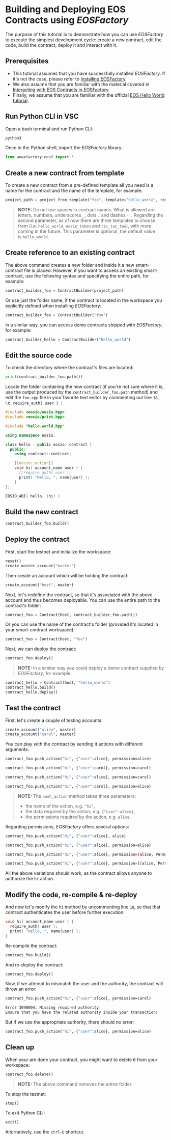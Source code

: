 # Building and Deploying EOS Contracts using *EOSFactory*

The purpose of this tutorial is to demonstrate how you can use *EOSFactory* to execute the simplest development cycle: create a new contract, edit the code, build the contract, deploy it and interact with it.

## Prerequisites

* This tutorial assumes that you have successfully installed *EOSFactory*. If it's not the case, please refer to [Installing EOSFactory](01.InstallingEOSFactory.html).
* We also assume that you are familiar with the material covered in [Interacting with EOS Contracts in EOSFactory](02.InteractingWithEOSContractsInEOSFactory.html).
* Finally, we assume that you are familiar with the official [EOS Hello World tutorial](https://developers.eos.io/eosio-cpp/docs/hello-world).

## Run Python CLI in VSC

Open a bash terminal and run Python CLI:

```bash
python3
```

Once in the Python shell, import the *EOSFactory* library:

```python
from amaxfactory.eosf import *
```

## Create a new contract from template

To create a new contract from a pre-defined template all you need is a name for the contract and the name of the template, for example:

```python
project_path = project_from_template("foo", template="hello_world", remove_existing=True)
```

>**NOTE:** Do not use spaces in contract names. What is allowed are letters, numbers, underscores `_`, dots `.` and dashes `- `. Regarding the second parameter, as of now there are three templates to choose from (i.e. `hello_world`, `eosio_token` and `tic_tac_toe`), with more coming in the future. This parameter is optional, the default value is `hello_world`.

## Create reference to an existing contract

The above command creates a new folder and inside it a new smart-contract file is placed. However, if you want to access an existing smart-contract, use the following syntax and specifying the entire path, for example:

```python
contract_builder_foo = ContractBuilder(project_path)
```

Or use just the folder name, if the contract is located in the workspace you explicitly defined when installing *EOSFactory*:

```python
contract_builder_foo = ContractBuilder("foo")
```

In a similar way, you can access demo contracts shipped with *EOSFactory*, for example:

```python
contract_builder_hello = ContractBuilder("hello_world")
```

## Edit the source code

To check the directory where the contract's files are located:

```python
print(contract_builder_foo.path())
```

Locate the folder containing the new contract (if you're not sure where it is, use the output produced by the `contract_builder_foo.path` method) and edit the `foo.cpp` file in your favorite text editor by commenting out line `18`, i.e. `require_auth( user ) `:

```cpp
#include <eosio/eosio.hpp>
#include <eosio/print.hpp>

#include "hello.world.hpp"

using namespace eosio;

class hello : public eosio::contract {
  public:
    using contract::contract;

    [[eosio::action]]
    void hi( account_name user ) {
      //require_auth( user );
      print( "Hello, ", name{user} );
    }
};

EOSIO_ABI( hello, (hi) )
```


## Build the new contract

```python
contract_builder_foo.build()
```

## Deploy the contract

First, start the testnet and initialize the workspace:

```python
reset()
create_master_account("master")
```

Then create an account which will be holding the contract:

```python
create_account("host", master)
```

Next, let's redefine the contract, so that it's associated with the above account and thus becomes deployable. You can use the entire path to the contract's folder:

```python
contract_foo = Contract(host, contract_builder_foo.path())
```

Or you can use the name of the contract's folder (provided it's located in your smart-contract workspace):

```python
contract_foo = Contract(host, "foo")
```

Next, we can deploy the contract:

```python
contract_foo.deploy()
```

>**NOTE:** In a similar way you could deploy a demo contract supplied by *EOSFactory*, for example:

```python
contract_hello = Contract(host, "hello_world")
contract_hello.build()
contract_hello.deploy()
```

## Test the contract

First, let's create a couple of testing accounts:

```python
create_account("alice", master)
create_account("carol", master)
```

You can play with the contract by sending it actions with different arguments:

```bash
contract_foo.push_action("hi", {"user":alice}, permission=alice)
```

```python
contract_foo.push_action("hi", {"user":carol}, permission=carol)
```

```bash
contract_foo.push_action("hi", {"user":alice}, permission=carol)
```

```bash
contract_foo.push_action("hi", {"user":carol}, permission=alice)
```

>**NOTE:** The `push_action` method takes three parameters:
>* the name of the action, e.g. `"hi"`,
>* the data required by the action, e.g. `{"user":alice}`,
>* the permissions required by the action, e.g. `alice`.

Regarding permissions, *EOSFactory* offers several options:

```python
contract_foo.push_action("hi", {"user":alice}, alice)
```

```bash
contract_foo.push_action("hi", {"user":alice}, permission=alice)
```

```bash
contract_foo.push_action("hi", {"user":alice}, permission=(alice, Permission.ACTIVE))
```

```python
contract_foo.push_action("hi", {"user":alice}, permission=[(alice, Permission.ACTIVE), (carol, Permission.OWNER)])
```

All the above variations should work, as the contract allows anyone to authorize the `hi` action.

## Modify the code, re-compile & re-deploy

And now let's modify the `hi` method by uncommenting line `18`, so that that contract authenticates the user before further execution:

```cpp
void hi( account_name user ) {
  require_auth( user );
  print( "Hello, ", name{user} );
}
```

Re-compile the contract:

```python
contract_foo.build()
```

And re-deploy the contract:

```python
contract_foo.deploy()
```

Now, if we attempt to mismatch the user and the authority, the contract will throw an error:

```bash
contract_foo.push_action("hi", {"user":alice}, permission=carol)
```

```bash
Error 3090004: Missing required authority
Ensure that you have the related authority inside your transaction!
```

But if we use the appropriate authority, there should no error:

```bash
contract_foo.push_action("hi", {"user":alice}, permission=alice)
```

## Clean up

When your are done your contract, you might want to delete it from your workspace:

```python
contract_foo.delete()
```

>**NOTE:** The above command removes the entire folder.

To stop the testnet:

```python
stop()
```

To exit Python CLI:

```bash
exit()
```

Alternatively, use the `ctrl-D` shortcut.